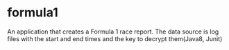 # formula1
An application that creates a Formula 1 race report. The data source is log files with the start and end times and the key to decrypt them(Java8, Junit)
